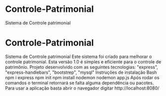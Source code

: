 # Controle-Patrimonial
 Sistema de Controle patrimonial
# Controle-Patrimonial
 Sistema de Controle patrimonial
Este sistema foi criado para melhorar o controle patrimonial.
Esta versão 1.0 é simples e eficiente para o controle de patrimônio.
Projeto desenvolvido com as seguintes tecnologias:
"express",     "express-handlebars", "bootstrep",     "mysql"
Instruções de instalação
Bash
npm i express
npm init
npm install nodemon
nodemon app.js
Após rodar os comandos o terminal retornará se falta alguma dependência ou pacotes. 
Para usar a aplicação basta abrir o navegador digitar http://localhost:8080/

